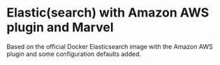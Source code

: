 # Elastic(search) with Amazon AWS plugin and Marvel

Based on the official Docker Elasticsearch image with the Amazon AWS plugin and
some configuration defaults added.
